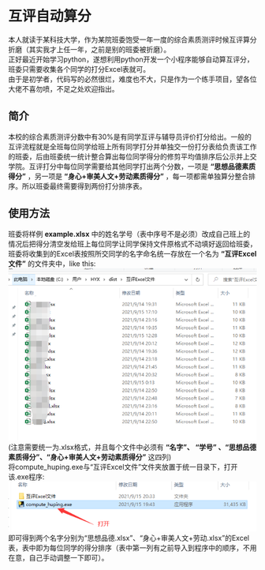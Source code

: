 #  互评自动算分
本人就读于某科技大学，作为某院班委饱受一年一度的综合素质测评时候互评算分折磨（其实我才上任一年，之前是别的班委被折磨）。  
正好最近开始学习python，遂想利用python开发一个小程序能够自动算互评分，班委只需要收集各个同学的打分Excel表就可。  
由于是初学者，代码写的必然很烂，难度也不大，只是作为一个练手项目，望各位大佬不喜勿喷，不足之处欢迎指出。

##  简介
 本校的综合素质测评分数中有30%是有同学互评与辅导员评价打分给出。一般的互评流程就是全班每位同学给班上所有同学打分并单独交一份打分表给负责该工作的班委，后由班委统一统计整合算出每位同学得分的修剪平均值排序后公示并上交学院。互评打分中每位同学需要给其他同学打出两个分数，一项是 **“思想品德素质得分”** ，另一项是 **“身心+审美人文+劳动素质得分”** ，每一项都需单独算分整合排序。所以班委最终需要得到两份打分排序表。

##  使用方法
班委将样例 **example.xlsx** 中的姓名学号（表中序号不是必须）改成自己班上的情况后把得分清空发给班上每位同学让同学保持文件原格式不动填好返回给班委，班委将收集到的Excel表按照所交同学的名字命名统一存放在一个名为 **“互评Excel文件”** 的文件夹中，like this:
![avatar](screenshot/互评Excel文件.png)  
(注意需要统一为.xlsx格式，并且每个文件中必须有 **“名字”、 “学号” 、“思想品德素质得分”、“身心+审美人文+劳动素质得分”** 这四列)  
将compute_huping.exe与“互评Excel文件”文件夹放置于统一目录下，打开该.exe程序:  
![avatar](screenshot/打开程序.png)  
即可得到两个名字分别为“思想品德.xlsx”、“身心+审美人文+劳动.xlsx”的Excel表，表中即为每位同学的得分排序（表中第一列有之前导入到程序中的顺序，不用在意，自己手动调整一下即可）。

